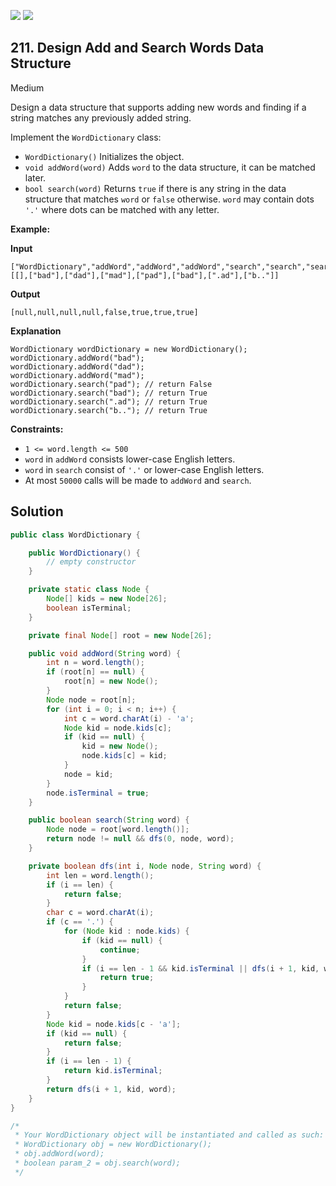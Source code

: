 [![](https://img.shields.io/github/stars/javadev/LeetCode-in-Java?label=Stars&style=flat-square)](https://github.com/javadev/LeetCode-in-Java)
[![](https://img.shields.io/github/forks/javadev/LeetCode-in-Java?label=Fork%20me%20on%20GitHub%20&style=flat-square)](https://github.com/javadev/LeetCode-in-Java/fork)

## 211\. Design Add and Search Words Data Structure

Medium

Design a data structure that supports adding new words and finding if a string matches any previously added string.

Implement the `WordDictionary` class:

*   `WordDictionary()` Initializes the object.
*   `void addWord(word)` Adds `word` to the data structure, it can be matched later.
*   `bool search(word)` Returns `true` if there is any string in the data structure that matches `word` or `false` otherwise. `word` may contain dots `'.'` where dots can be matched with any letter.

**Example:**

**Input**

    ["WordDictionary","addWord","addWord","addWord","search","search","search","search"] [[],["bad"],["dad"],["mad"],["pad"],["bad"],[".ad"],["b.."]]
    
**Output**

    [null,null,null,null,false,true,true,true]

**Explanation**

    WordDictionary wordDictionary = new WordDictionary();
    wordDictionary.addWord("bad");
    wordDictionary.addWord("dad");
    wordDictionary.addWord("mad");
    wordDictionary.search("pad"); // return False
    wordDictionary.search("bad"); // return True
    wordDictionary.search(".ad"); // return True
    wordDictionary.search("b.."); // return True 

**Constraints:**

*   `1 <= word.length <= 500`
*   `word` in `addWord` consists lower-case English letters.
*   `word` in `search` consist of `'.'` or lower-case English letters.
*   At most `50000` calls will be made to `addWord` and `search`.

## Solution

```java
public class WordDictionary {

    public WordDictionary() {
        // empty constructor
    }

    private static class Node {
        Node[] kids = new Node[26];
        boolean isTerminal;
    }

    private final Node[] root = new Node[26];

    public void addWord(String word) {
        int n = word.length();
        if (root[n] == null) {
            root[n] = new Node();
        }
        Node node = root[n];
        for (int i = 0; i < n; i++) {
            int c = word.charAt(i) - 'a';
            Node kid = node.kids[c];
            if (kid == null) {
                kid = new Node();
                node.kids[c] = kid;
            }
            node = kid;
        }
        node.isTerminal = true;
    }

    public boolean search(String word) {
        Node node = root[word.length()];
        return node != null && dfs(0, node, word);
    }

    private boolean dfs(int i, Node node, String word) {
        int len = word.length();
        if (i == len) {
            return false;
        }
        char c = word.charAt(i);
        if (c == '.') {
            for (Node kid : node.kids) {
                if (kid == null) {
                    continue;
                }
                if (i == len - 1 && kid.isTerminal || dfs(i + 1, kid, word)) {
                    return true;
                }
            }
            return false;
        }
        Node kid = node.kids[c - 'a'];
        if (kid == null) {
            return false;
        }
        if (i == len - 1) {
            return kid.isTerminal;
        }
        return dfs(i + 1, kid, word);
    }
}

/*
 * Your WordDictionary object will be instantiated and called as such:
 * WordDictionary obj = new WordDictionary();
 * obj.addWord(word);
 * boolean param_2 = obj.search(word);
 */
```